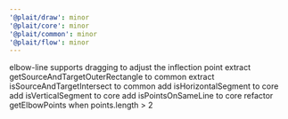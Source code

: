 ```yaml
---
'@plait/draw': minor
'@plait/core': minor
'@plait/common': minor
'@plait/flow': minor
---
```


elbow-line supports dragging to adjust the inflection point
extract getSourceAndTargetOuterRectangle to common
extract isSourceAndTargetIntersect to common
add isHorizontalSegment to core
add isVerticalSegment to core
add isPointsOnSameLine to core
refactor getElbowPoints when points.length > 2